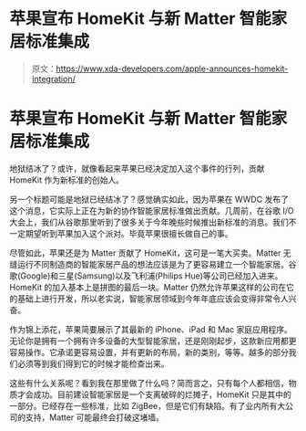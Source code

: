# 苹果宣布 HomeKit 与新 Matter 智能家居标准集成

> 原文：<https://www.xda-developers.com/apple-announces-homekit-integration/>

# 苹果宣布 HomeKit 与新 Matter 智能家居标准集成

地狱结冰了？或许，就像看起来苹果已经决定加入这个事件的行列，贡献 HomeKit 作为新标准的创始人。

另一个标题可能是地狱已经结冰了？感觉确实如此，因为苹果在 WWDC 发布了这个消息，它实际上正在为新的协作智能家居标准做出贡献。几周前，在谷歌 I/O 大会上，我们从谷歌那里听到了很多关于今年晚些时候推出新标准的消息。我们不一定期望听到苹果加入这个派对。毕竟苹果很擅长做自己的事。

尽管如此，苹果还是为 Matter 贡献了 HomeKit，这可是一笔大买卖。Matter 无缝运行不同制造商的智能家居产品的想法应该是为了更容易建立一个智能家居。谷歌(Google)和三星(Samsung)以及飞利浦(Philips Hue)等公司已经加入进来。HomeKit 的加入基本上是拼图的最后一块。Matter 仍然允许苹果这样的公司在它的基础上进行开发，所以老实说，智能家居领域到今年年底应该会变得非常令人兴奋。

作为锦上添花，苹果简要展示了其最新的 iPhone、iPad 和 Mac 家庭应用程序。无论你是拥有一个拥有许多设备的大型智能家居，还是刚刚起步，这款新应用都更容易操作。它承诺更容易设置，并有更新的布局，新的类别，等等。越多的部分我们必须等到我们得到它的时候才能检查出来。

这些有什么关系呢？看到我在那里做了什么吗？简而言之，只有每个人都相信，物质才会成功。目前建设智能家居是一个支离破碎的烂摊子，HomeKit 只是其中的一部分。已经存在一些标准，比如 ZigBee，但是它们有缺陷。有了业内所有大公司的支持，Matter 可能最终会打破这堵墙。